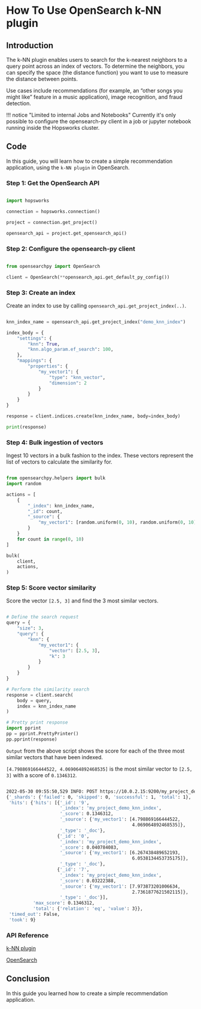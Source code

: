 # How To Use OpenSearch k-NN plugin

## Introduction

The k-NN plugin enables users to search for the k-nearest neighbors to a query point across an index of vectors. To determine the neighbors, you can specify the space (the distance function) you want to use to measure the distance between points.

Use cases include recommendations (for example, an “other songs you might like” feature in a music application), image recognition, and fraud detection.

!!! notice "Limited to internal Jobs and Notebooks"
Currently it's only possible to configure the opensearch-py client in a job or jupyter notebook running inside the Hopsworks cluster.

## Code

In this guide, you will learn how to create a simple recommendation application, using the `k-NN plugin` in OpenSearch.

### Step 1: Get the OpenSearch API

```python

import hopsworks

connection = hopsworks.connection()

project = connection.get_project()

opensearch_api = project.get_opensearch_api()

```

### Step 2: Configure the opensearch-py client

```python

from opensearchpy import OpenSearch

client = OpenSearch(**opensearch_api.get_default_py_config())

```

### Step 3: Create an index

Create an index to use by calling `opensearch_api.get_project_index(..)`.

```python

knn_index_name = opensearch_api.get_project_index("demo_knn_index")

index_body = {
    "settings": {
        "knn": True,
        "knn.algo_param.ef_search": 100,
    },
    "mappings": {
        "properties": {
            "my_vector1": {
                "type": "knn_vector",
                "dimension": 2
            }
        }
    }
}

response = client.indices.create(knn_index_name, body=index_body)

print(response)

```

### Step 4: Bulk ingestion of vectors

Ingest 10 vectors in a bulk fashion to the index. These vectors represent the list of vectors to calculate the similarity for.

```python

from opensearchpy.helpers import bulk
import random

actions = [
    {
        "_index": knn_index_name,
        "_id": count,
        "_source": {
            "my_vector1": [random.uniform(0, 10), random.uniform(0, 10)],
        }
    }
    for count in range(0, 10)
]

bulk(
    client,
    actions,
)

```

### Step 5: Score vector similarity

Score the vector `[2.5, 3]` and find the 3 most similar vectors.

```python

# Define the search request
query = {
    "size": 3,
    "query": {
        "knn": {
            "my_vector1": {
                "vector": [2.5, 3],
                "k": 3
            }
        }
    }
}

# Perform the similarity search
response = client.search(
    body = query,
    index = knn_index_name
)

# Pretty print response
import pprint
pp = pprint.PrettyPrinter()
pp.pprint(response)

```

`Output` from the above script shows the score for each of the three most similar vectors that have been indexed.

`[4.798869166444522, 4.069064892468535]` is the most similar vector to `[2.5, 3]` with a score of `0.1346312`.

```bash

2022-05-30 09:55:50,529 INFO: POST https://10.0.2.15:9200/my_project_demo_knn_index/_search [status:200 request:0.017s]
{'_shards': {'failed': 0, 'skipped': 0, 'successful': 1, 'total': 1},
 'hits': {'hits': [{'_id': '9',
                    '_index': 'my_project_demo_knn_index',
                    '_score': 0.1346312,
                    '_source': {'my_vector1': [4.798869166444522,
                                               4.069064892468535]},
                    '_type': '_doc'},
                   {'_id': '0',
                    '_index': 'my_project_demo_knn_index',
                    '_score': 0.040784083,
                    '_source': {'my_vector1': [6.267438489652193,
                                               6.0538134453735175]},
                    '_type': '_doc'},
                   {'_id': '7',
                    '_index': 'my_project_demo_knn_index',
                    '_score': 0.03222388,
                    '_source': {'my_vector1': [7.973873201006634,
                                               2.7361877621502115]},
                    '_type': '_doc'}],
          'max_score': 0.1346312,
          'total': {'relation': 'eq', 'value': 3}},
 'timed_out': False,
 'took': 9}


```

### API Reference

[k-NN plugin](https://opensearch.org/docs/1.3/search-plugins/knn/knn-index/)

[OpenSearch](https://docs.hopsworks.ai/hopsworks-api/dev/generated/api/open_search/)

## Conclusion

In this guide you learned how to create a simple recommendation application.